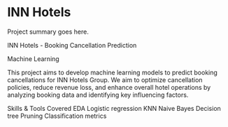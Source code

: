 # INN Hotels

Project summary goes here.

INN Hotels - Booking Cancellation Prediction

Machine Learning 


This project aims to develop machine learning models to predict booking cancellations for INN Hotels Group. We aim to optimize cancellation policies, reduce revenue loss, and enhance overall hotel operations by analyzing booking data and identifying key influencing factors.



Skills & Tools Covered
EDA
Logistic regression
KNN
Naive Bayes
Decision tree
Pruning
Classification metrics